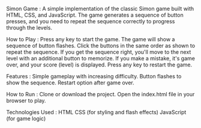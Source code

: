 Simon Game : 
A simple implementation of the classic Simon game built with HTML, CSS, and JavaScript. The game generates a sequence of button presses, and you need to repeat the sequence correctly to progress through the levels.

How to Play : 
Press any key to start the game.
The game will show a sequence of button flashes.
Click the buttons in the same order as shown to repeat the sequence.
If you get the sequence right, you'll move to the next level with an additional button to memorize.
If you make a mistake, it's game over, and your score (level) is displayed. Press any key to restart the game.

Features : 
Simple gameplay with increasing difficulty.
Button flashes to show the sequence.
Restart option after game over.

How to Run : 
Clone or download the project.
Open the index.html file in your browser to play.

Technologies Used : 
HTML
CSS (for styling and flash effects)
JavaScript (for game logic)

